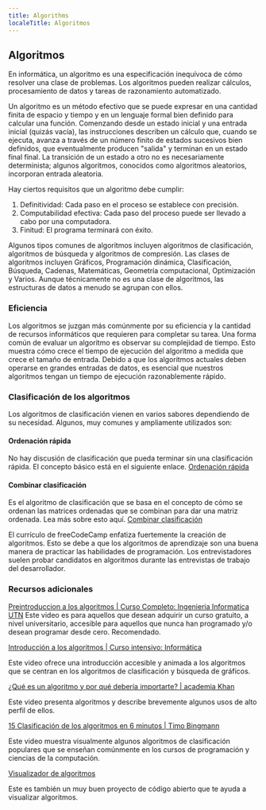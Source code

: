 ```yaml
---
title: Algorithms
localeTitle: Algoritmos
---
```

## Algoritmos

En informática, un algoritmo es una especificación inequívoca de cómo resolver una clase de problemas. Los algoritmos pueden realizar cálculos, procesamiento de datos y tareas de razonamiento automatizado.

Un algoritmo es un método efectivo que se puede expresar en una cantidad finita de espacio y tiempo y en un lenguaje formal bien definido para calcular una función. Comenzando desde un estado inicial y una entrada inicial (quizás vacía), las instrucciones describen un cálculo que, cuando se ejecuta, avanza a través de un número finito de estados sucesivos bien definidos, que eventualmente producen "salida" y terminan en un estado final final. La transición de un estado a otro no es necesariamente determinista; algunos algoritmos, conocidos como algoritmos aleatorios, incorporan entrada aleatoria.

Hay ciertos requisitos que un algoritmo debe cumplir:

1.  Definitividad: Cada paso en el proceso se establece con precisión.
2.  Computabilidad efectiva: Cada paso del proceso puede ser llevado a cabo por una computadora.
3.  Finitud: El programa terminará con éxito.

Algunos tipos comunes de algoritmos incluyen algoritmos de clasificación, algoritmos de búsqueda y algoritmos de compresión. Las clases de algoritmos incluyen Gráficos, Programación dinámica, Clasificación, Búsqueda, Cadenas, Matemáticas, Geometría computacional, Optimización y Varios. Aunque técnicamente no es una clase de algoritmos, las estructuras de datos a menudo se agrupan con ellos.

### Eficiencia

Los algoritmos se juzgan más comúnmente por su eficiencia y la cantidad de recursos informáticos que requieren para completar su tarea. Una forma común de evaluar un algoritmo es observar su complejidad de tiempo. Esto muestra cómo crece el tiempo de ejecución del algoritmo a medida que crece el tamaño de entrada. Debido a que los algoritmos actuales deben operarse en grandes entradas de datos, es esencial que nuestros algoritmos tengan un tiempo de ejecución razonablemente rápido.

### Clasificación de los algoritmos

Los algoritmos de clasificación vienen en varios sabores dependiendo de su necesidad. Algunos, muy comunes y ampliamente utilizados son:

#### Ordenación rápida

No hay discusión de clasificación que pueda terminar sin una clasificación rápida. El concepto básico está en el siguiente enlace. [Ordenación rápida](http://me.dt.in.th/page/Quicksort/)

#### Combinar clasificación

Es el algoritmo de clasificación que se basa en el concepto de cómo se ordenan las matrices ordenadas que se combinan para dar una matriz ordenada. Lea más sobre esto aquí. [Combinar clasificación](https://www.geeksforgeeks.org/merge-sort/)

El currículo de freeCodeCamp enfatiza fuertemente la creación de algoritmos. Esto se debe a que los algoritmos de aprendizaje son una buena manera de practicar las habilidades de programación. Los entrevistadores suelen probar candidatos en algoritmos durante las entrevistas de trabajo del desarrollador.

### Recursos adicionales

[Preintroduccion a los algoritmos | Curso Completo: Ingenieria Informatica UTN](https://www.youtube.com/watch?v=ZdYDprqq9n0&list=PLfvyG2RxJZsYuOysWEF3wWoUbsPmmRfL0)
Este video es para aquellos que desean adquirir un curso gratuito, a nivel universitario, accesible para aquellos que nunca han programado y/o desean programar desde cero.
Recomendado.


[Introducción a los algoritmos | Curso intensivo: Informática](https://www.youtube.com/watch?v=rL8X2mlNHPM)

Este video ofrece una introducción accesible y animada a los algoritmos que se centran en los algoritmos de clasificación y búsqueda de gráficos.

[¿Qué es un algoritmo y por qué debería importarte? | academia Khan](https://www.youtube.com/watch?v=CvSOaYi89B4)

Este video presenta algoritmos y describe brevemente algunos usos de alto perfil de ellos.

[15 Clasificación de los algoritmos en 6 minutos | Timo Bingmann](https://www.youtube.com/watch?v=kPRA0W1kECg)

Este video muestra visualmente algunos algoritmos de clasificación populares que se enseñan comúnmente en los cursos de programación y ciencias de la computación.

[Visualizador de algoritmos](http://algo-visualizer.jasonpark.me)

Este es también un muy buen proyecto de código abierto que te ayuda a visualizar algoritmos.
